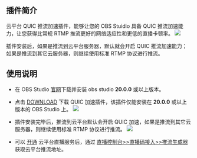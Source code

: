 
## 插件简介

云平台 QUIC 推流加速插件，能够让您的 OBS Stuidio 具备 QUIC 推流加速能力，让您获得比常规 RTMP 推流更好的网络适应性和更低的直播卡顿率。
![](https://mc.qcloudimg.com/static/img/12e966a39dc5eba5701cb2e310b16ccb/image.jpg)

插件安装后，如果是推流到云平台服务器，默认就会开启 QUIC 推流加速能力；如果是推流到其它云服务器，则继续使用标准 RTMP 协议进行推流。


## 使用说明

- 在 OBS Studio [官网](https://obsproject.com/)下载并安装 obs studio **20.0.0** 或以上版本。
- 点击 [DOWNLOAD](http://liteavsdk-1252463788.cosgz.myqcloud.com/windows/OBS_Plugins/liteav-stream-plugin-setup.exe) 下载 QUIC 加速插件，该插件仅能安装在 **20.0.0** 或以上版本的 OBS Studio 上。 
 ![](https://main.qcloudimg.com/raw/36db0828234c4094e20a2260d5f8c097.png)

- 插件安装完毕后，推流到云平台默认会开启 QUIC 加速，如果是推流到其它云服务器，则继续使用标准 RTMP 协议进行推流。
![](https://main.qcloudimg.com/raw/221ef0155c98b1ac9f9a27a59aa75e65.png)

- 可以 [开通](http://console.tce.fsphere.cn/live) 云平台直播服务后，通过 [直播控制台>>直播码接入>>推流生成器](http://console.tce.fsphere.cn/live/livecodemanage) 获取云平台推流地址。
